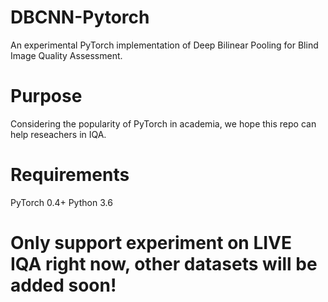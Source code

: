 # DBCNN-Pytorch
An experimental PyTorch implementation of Deep Bilinear Pooling for Blind Image Quality Assessment.

# Purpose
Considering the popularity of PyTorch in academia, we hope this repo can help reseachers in IQA.

# Requirements
PyTorch 0.4+
Python 3.6

# Only support experiment on LIVE IQA right now, other datasets will be added soon!

